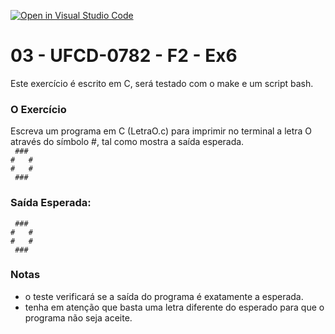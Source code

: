 [![Open in Visual Studio Code](https://classroom.github.com/assets/open-in-vscode-c66648af7eb3fe8bc4f294546bfd86ef473780cde1dea487d3c4ff354943c9ae.svg)](https://classroom.github.com/online_ide?assignment_repo_id=9958526&assignment_repo_type=AssignmentRepo)
# 03 - UFCD-0782 - F2 - Ex6
Este exercício é escrito em C, será testado com o make e um script bash.

### O Exercício
Escreva um programa em C (LetraO.c) para imprimir no terminal a letra O através do
símbolo #, tal como mostra a saída esperada.  
` ###`  
`#   #`  
`#   #`  
` ###`  

### Saída Esperada:
   
` ###`  
`#   #`  
`#   #`  
` ###`   


### Notas
- o teste verificará se a saída do programa é exatamente a esperada.
- tenha em atenção que basta uma letra diferente do esperado para que o programa não seja aceite.

